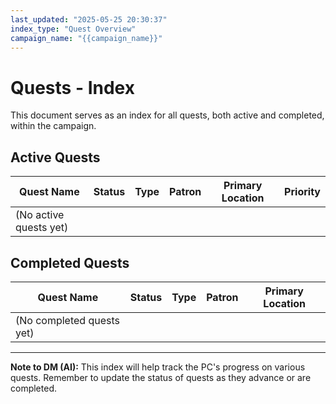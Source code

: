 ```yaml
---
last_updated: "2025-05-25 20:30:37"
index_type: "Quest Overview"
campaign_name: "{{campaign_name}}"
---
```

# Quests - Index

This document serves as an index for all quests, both active and completed, within the campaign.

## Active Quests

| Quest Name | Status | Type | Patron | Primary Location | Priority |
|---|---|---|---|---|---|
| (No active quests yet) | | | | | |

## Completed Quests

| Quest Name | Status | Type | Patron | Primary Location |
|---|---|---|---|---|
| (No completed quests yet) | | | | |

---
**Note to DM (AI):** This index will help track the PC's progress on various quests. Remember to update the status of quests as they advance or are completed.
